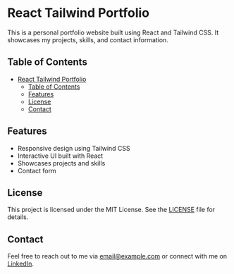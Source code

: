 # React Tailwind Portfolio

This is a personal portfolio website built using React and Tailwind CSS. It showcases my projects, skills, and contact information.

## Table of Contents

- [React Tailwind Portfolio](#react-tailwind-portfolio)
  - [Table of Contents](#table-of-contents)
  - [Features](#features)
  - [License](#license)
  - [Contact](#contact)

## Features

- Responsive design using Tailwind CSS
- Interactive UI built with React
- Showcases projects and skills
- Contact form

## License

This project is licensed under the MIT License. See the [LICENSE](LICENSE) file for details.

## Contact

Feel free to reach out to me via [email@example.com](mailto:email@example.com) or connect with me on [LinkedIn](https://www.linkedin.com/in/yourprofile).
